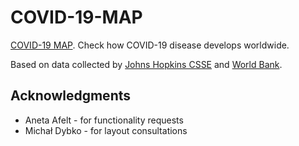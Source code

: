 # COVID-19-MAP

[COVID-19 MAP](https://covid19map.icm.edu.pl). Check how COVID-19 disease develops worldwide.

Based on data collected by [Johns Hopkins CSSE](https://github.com/CSSEGISandData/COVID-19) and [World Bank](https://data.worldbank.org/indicator).

## Acknowledgments

- Aneta Afelt - for functionality requests
- Michał Dybko - for layout consultations
